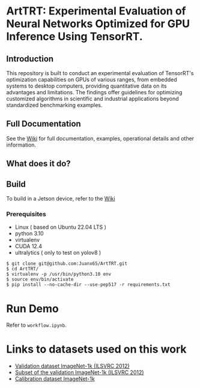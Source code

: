 # ArtTRT: Experimental Evaluation of Neural Networks Optimized for GPU Inference Using TensorRT.

## Introduction

This repository is built to conduct an experimental evaluation of TensorRT's optimization capabilities on GPUs of various ranges, from embedded systems to desktop computers, providing quantitative data on its advantages and limitations. The findings offer guidelines for optimizing customized algorithms in scientific and industrial applications beyond standardized benchmarking examples.

## Full Documentation

See the [Wiki](https://github.com/Juanx65/ArtTRT/wiki/) for full documentation, examples, operational details and other information.

## What does it do?


## Build

To build in a Jetson device, refer to the [Wiki](https://github.com/Juanx65/ArtTRT/wiki/)

### Prerequisites

* Linux ( based on Ubuntu 22.04 LTS )
* python 3.10
* virtualenv 
* CUDA 12.4
* ultralytics ( only to test on yolov8 )

```
$ git clone git@github.com:Juanx65/ArtTRT.git
$ cd ArtTRT/
$ virtualenv -p /usr/bin/python3.10 env
$ source env/bin/activate
$ pip install --no-cache-dir --use-pep517 -r requirements.txt
```

# Run Demo

Refer to `workflow.ipynb`.

# Links to datasets used on this work

* [Validation dataset ImageNet-1k (ILSVRC 2012)](https://usmcl-my.sharepoint.com/:f:/g/personal/juan_aguileraca_sansano_usm_cl/En76lQlPb6RFid5DN5gGTUMBDl7xnLnIa3PTcizcG4em0A?e=0hFf4u)
* [Subset of the validation ImageNet-1k (ILSVRC 2012)](https://usmcl-my.sharepoint.com/:f:/g/personal/juan_aguileraca_sansano_usm_cl/EqmQr04DEg9AhhWLpJcTYfcBzfi-r3T2WxN-PTH0abdDng?e=e99n3D)
* [Calibration dataset ImageNet-1k](https://usmcl-my.sharepoint.com/:f:/g/personal/juan_aguileraca_sansano_usm_cl/EkCOXMTdrGpHhf1tCMpJF3YBPtNcBoODugY34J2VDpiL4g?e=wVOFUq)
